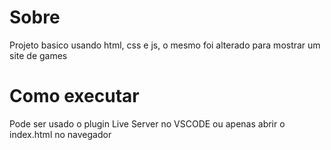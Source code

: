 # Sobre
Projeto basico usando html, css e js, o mesmo foi alterado para mostrar um site de games

# Como executar
Pode ser usado o plugin Live Server no VSCODE ou apenas abrir o index.html no navegador
